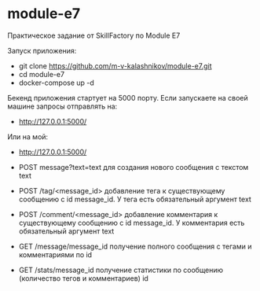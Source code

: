 # module-e7
Практическое задание от SkillFactory по Module E7 

Запуск приложения: 
- git clone https://github.com/m-v-kalashnikov/module-e7.git 
- cd module-e7 
- docker-compose up -d 

Бекенд приложения стартует на 5000 порту. Если запускаете на своей машине запросы отправлять на:
- http://127.0.0.1:5000/

Или на мой:
- http://127.0.0.1:5000/

- POST message?text=text для создания нового сообщения с текстом text
- POST /tag/<message_id> добавление тега к существующему сообщению с id message_id. У тега есть обязательный аргумент text
- POST /comment/<message_id> добавление комментария к существующему сообщению с id message_id. У комментария есть обязательный аргумент text
- GET /message/message_id получение полного сообщения с тегами и комментариями по id
- GET /stats/message_id получение статистики по сообщению (количество тегов и комментариев) id
